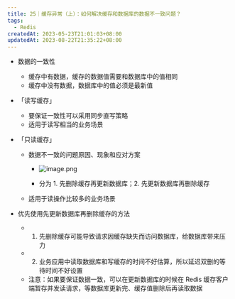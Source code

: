 ```yaml
---
title: 25｜缓存异常（上）：如何解决缓存和数据库的数据不一致问题？
tags:
  - Redis
createdAt: 2023-05-23T21:01:03+08:00
updatedAt: 2023-08-22T21:35:22+08:00
---
```


- 数据的一致性

  - 缓存中有数据，缓存的数据值需要和数据库中的值相同
  - 缓存中没有数据，数据库中的值必须是最新值

- 「读写缓存」

  - 要保证一致性可以采用同步直写策略
  - 适用于读写相当的业务场景

- 「只读缓存」

  - 数据不一致的问题原因、现象和应对方案
    - ![image.png](https://cdn.jsdelivr.net/gh/11ze/static/images/redis-25-1.png)

    - 分为 1. 先删除缓存再更新数据库；2. 先更新数据库再删除缓存

  - 适用于读操作比较多的业务场景

- 优先使用先更新数据库再删除缓存的方法

  - 1. 先删除缓存可能导致请求因缓存缺失而访问数据库，给数据库带来压力
  - 2. 业务应用中读取数据库和写缓存的时间不好估算，所以延迟双删的等待时间不好设置
  - 注意：如果要保证数据一致，可以在更新数据库的时候在 Redis 缓存客户端暂存并发读请求，等数据库更新完、缓存值删除后再读取数据
